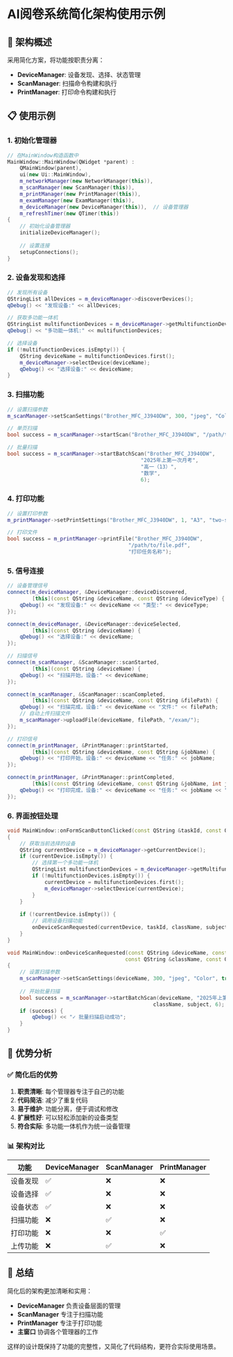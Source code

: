 # AI阅卷系统简化架构使用示例

## 🎯 架构概述

采用简化方案，将功能按职责分离：

- **DeviceManager**: 设备发现、选择、状态管理
- **ScanManager**: 扫描命令构建和执行
- **PrintManager**: 打印命令构建和执行

## 📋 使用示例

### 1. 初始化管理器

```cpp
// 在MainWindow构造函数中
MainWindow::MainWindow(QWidget *parent) :
    QMainWindow(parent),
    ui(new Ui::MainWindow),
    m_networkManager(new NetworkManager(this)),
    m_scanManager(new ScanManager(this)),
    m_printManager(new PrintManager(this)),
    m_examManager(new ExamManager(this)),
    m_deviceManager(new DeviceManager(this)),  // 设备管理器
    m_refreshTimer(new QTimer(this))
{
    // 初始化设备管理器
    initializeDeviceManager();
    
    // 设置连接
    setupConnections();
}
```

### 2. 设备发现和选择

```cpp
// 发现所有设备
QStringList allDevices = m_deviceManager->discoverDevices();
qDebug() << "发现设备:" << allDevices;

// 获取多功能一体机
QStringList multifunctionDevices = m_deviceManager->getMultifunctionDevices();
qDebug() << "多功能一体机:" << multifunctionDevices;

// 选择设备
if (!multifunctionDevices.isEmpty()) {
    QString deviceName = multifunctionDevices.first();
    m_deviceManager->selectDevice(deviceName);
    qDebug() << "选择设备:" << deviceName;
}
```

### 3. 扫描功能

```cpp
// 设置扫描参数
m_scanManager->setScanSettings("Brother_MFC_J3940DW", 300, "jpeg", "Color", true);

// 单页扫描
bool success = m_scanManager->startScan("Brother_MFC_J3940DW", "/path/to/output.jpg");

// 批量扫描
bool success = m_scanManager->startBatchScan("Brother_MFC_J3940DW", 
                                           "2025年上第一次月考", 
                                           "高一（13）", 
                                           "数学", 
                                           6);
```

### 4. 打印功能

```cpp
// 设置打印参数
m_printManager->setPrintSettings("Brother_MFC_J3940DW", 1, "A3", "two-sided-long-edge");

// 打印文件
bool success = m_printManager->printFile("Brother_MFC_J3940DW", 
                                       "/path/to/file.pdf", 
                                       "打印任务名称");
```

### 5. 信号连接

```cpp
// 设备管理信号
connect(m_deviceManager, &DeviceManager::deviceDiscovered,
        [this](const QString &deviceName, const QString &deviceType) {
    qDebug() << "发现设备:" << deviceName << "类型:" << deviceType;
});

connect(m_deviceManager, &DeviceManager::deviceSelected,
        [this](const QString &deviceName) {
    qDebug() << "选择设备:" << deviceName;
});

// 扫描信号
connect(m_scanManager, &ScanManager::scanStarted,
        [this](const QString &deviceName) {
    qDebug() << "扫描开始，设备:" << deviceName;
});

connect(m_scanManager, &ScanManager::scanCompleted,
        [this](const QString &deviceName, const QString &filePath) {
    qDebug() << "扫描完成，设备:" << deviceName << "文件:" << filePath;
    // 自动上传扫描文件
    m_scanManager->uploadFile(deviceName, filePath, "/exam/");
});

// 打印信号
connect(m_printManager, &PrintManager::printStarted,
        [this](const QString &deviceName, const QString &jobName) {
    qDebug() << "打印开始，设备:" << deviceName << "任务:" << jobName;
});

connect(m_printManager, &PrintManager::printCompleted,
        [this](const QString &deviceName, const QString &jobName, int jobId) {
    qDebug() << "打印完成，设备:" << deviceName << "任务:" << jobName << "ID:" << jobId;
});
```

### 6. 界面按钮处理

```cpp
void MainWindow::onFormScanButtonClicked(const QString &taskId, const QString &className, const QString &subject)
{
    // 获取当前选择的设备
    QString currentDevice = m_deviceManager->getCurrentDevice();
    if (currentDevice.isEmpty()) {
        // 选择第一个多功能一体机
        QStringList multifunctionDevices = m_deviceManager->getMultifunctionDevices();
        if (!multifunctionDevices.isEmpty()) {
            currentDevice = multifunctionDevices.first();
            m_deviceManager->selectDevice(currentDevice);
        }
    }
    
    if (!currentDevice.isEmpty()) {
        // 调用设备扫描功能
        onDeviceScanRequested(currentDevice, taskId, className, subject);
    }
}

void MainWindow::onDeviceScanRequested(const QString &deviceName, const QString &taskId, 
                                      const QString &className, const QString &subject)
{
    // 设置扫描参数
    m_scanManager->setScanSettings(deviceName, 300, "jpeg", "Color", true);
    
    // 开始批量扫描
    bool success = m_scanManager->startBatchScan(deviceName, "2025年上第一次月考", 
                                               className, subject, 6);
    if (success) {
        qDebug() << "✓ 批量扫描启动成功";
    }
}
```

## 🔧 优势分析

### ✅ 简化后的优势

1. **职责清晰**: 每个管理器专注于自己的功能
2. **代码简洁**: 减少了重复代码
3. **易于维护**: 功能分离，便于调试和修改
4. **扩展性好**: 可以轻松添加新的设备类型
5. **符合实际**: 多功能一体机作为统一设备管理

### 📊 架构对比

| 功能 | DeviceManager | ScanManager | PrintManager |
|------|---------------|-------------|--------------|
| 设备发现 | ✅ | ❌ | ❌ |
| 设备选择 | ✅ | ❌ | ❌ |
| 设备状态 | ✅ | ❌ | ❌ |
| 扫描功能 | ❌ | ✅ | ❌ |
| 打印功能 | ❌ | ❌ | ✅ |
| 上传功能 | ❌ | ✅ | ❌ |

## 🎉 总结

简化后的架构更加清晰和实用：

- **DeviceManager** 负责设备层面的管理
- **ScanManager** 专注于扫描功能
- **PrintManager** 专注于打印功能
- **主窗口** 协调各个管理器的工作

这样的设计既保持了功能的完整性，又简化了代码结构，更符合实际使用场景。 